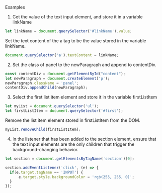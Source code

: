 Examples

1. Get the value of the text input element, and store it in a variable linkName

```js
let linkName = document.querySelector('#linkName').value;
```

Set the text content of the a tag to be the value stored in the variable linkName.
```js
document.querySelector('a').textContent = linkName;
```

2. Set the class of panel to the newParagraph and append to contentDiv.

```js
const contentDiv = document.getElementById("content");
let newParagraph = document.createElement('p');
newParagraph.className = 'panel';
contentDiv.appendChild(newParagraph);
```

3. Select the first list item element and store it in the variable firstListItem

```js
let myList = document.querySelector('ul');
let firstListItem = document.querySelector('#first');
```
Remove the list item element stored in firstListItem from the DOM.
```js
myList.removeChild(firstListItem);
```
4. In the listener that has been added to the section element, ensure that the text input elements are the only children that trigger the background-changing behavior.

```js
let section = document.getElementsByTagName('section')[0];

section.addEventListener('click', (e) => {
  if(e.target.tagName == 'INPUT') {
      e.target.style.backgroundColor = 'rgb(255, 255, 0)';
  }
});
```
